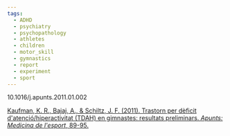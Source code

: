 ```yaml
---
tags:
  - ADHD
  - psychiatry
  - psychopathology
  - athletes
  - children
  - motor_skill
  - gymnastics
  - report
  - experiment
  - sport
---
```

10.1016/j.apunts.2011.01.002

[Kaufman, K. R., Bajaj, A., & Schiltz, J. F. (2011). Trastorn per dèficit d'atenció/hiperactivitat (TDAH) en gimnastes: resultats preliminars. _Apunts: Medicina de l'esport_, 89-95.](https://www.raco.cat/index.php/Apunts/article/download/244026/335017)